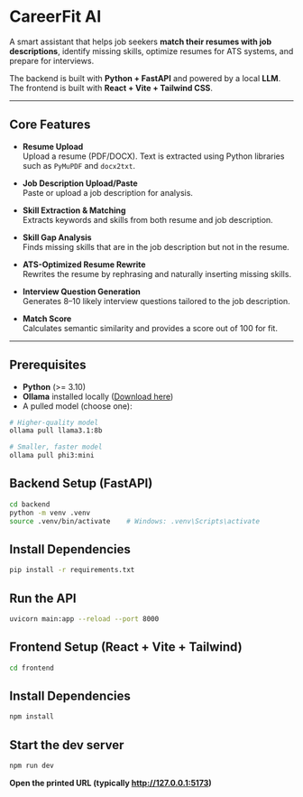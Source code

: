 # CareerFit AI

A smart assistant that helps job seekers **match their resumes with job descriptions**, identify missing skills, optimize resumes for ATS systems, and prepare for interviews.  

The backend is built with **Python + FastAPI** and powered by a local **LLM**. The frontend is built with **React + Vite + Tailwind CSS**.

---

## Core Features

- **Resume Upload**  
  Upload a resume (PDF/DOCX). Text is extracted using Python libraries such as `PyMuPDF` and `docx2txt`.

- **Job Description Upload/Paste**  
  Paste or upload a job description for analysis.

- **Skill Extraction & Matching**  
  Extracts keywords and skills from both resume and job description.

- **Skill Gap Analysis**  
  Finds missing skills that are in the job description but not in the resume.

- **ATS-Optimized Resume Rewrite**  
  Rewrites the resume by rephrasing and naturally inserting missing skills.

- **Interview Question Generation**  
  Generates 8–10 likely interview questions tailored to the job description.

- **Match Score**  
  Calculates semantic similarity and provides a score out of 100 for fit.

---

## Prerequisites

- **Python** (>= 3.10)  
- **Ollama** installed locally ([Download here](https://ollama.com/download))  
- A pulled model (choose one):

```bash
# Higher-quality model
ollama pull llama3.1:8b

# Smaller, faster model
ollama pull phi3:mini
```

## Backend Setup (FastAPI)
```bash
cd backend
python -m venv .venv
source .venv/bin/activate    # Windows: .venv\Scripts\activate
```

## Install Dependencies
```bash
pip install -r requirements.txt
```

## Run the API
```bash
uvicorn main:app --reload --port 8000
```

## Frontend Setup (React + Vite + Tailwind)
```bash
cd frontend
```

## Install Dependencies
```bash
npm install
```

## Start the dev server
```bash
npm run dev
```

**Open the printed URL (typically http://127.0.0.1:5173)**
